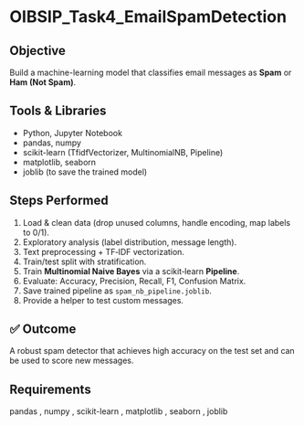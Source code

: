 # OIBSIP_Task4_EmailSpamDetection

##  Objective
Build a machine-learning model that classifies email messages as **Spam** or **Ham (Not Spam)**.

##  Tools & Libraries
- Python, Jupyter Notebook
- pandas, numpy
- scikit-learn (TfidfVectorizer, MultinomialNB, Pipeline)
- matplotlib, seaborn
- joblib (to save the trained model)

## Steps Performed
1. Load & clean data (drop unused columns, handle encoding, map labels to 0/1).
2. Exploratory analysis (label distribution, message length).
3. Text preprocessing + TF‑IDF vectorization.
4. Train/test split with stratification.
5. Train **Multinomial Naive Bayes** via a scikit‑learn **Pipeline**.
6. Evaluate: Accuracy, Precision, Recall, F1, Confusion Matrix.
7. Save trained pipeline as `spam_nb_pipeline.joblib`.
8. Provide a helper to test custom messages.

## ✅ Outcome
A robust spam detector that achieves high accuracy on the test set and can be used to score new messages.

## Requirements 
pandas , numpy , scikit-learn , matplotlib , seaborn , joblib

